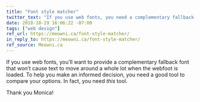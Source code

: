 ```yaml
---
title: "Font style matcher"
twitter_text: "If you use web fonts, you need a complementary fallback font that won’t cause text to move around when your webfoot loads. To help you decide, check out this tool from @notwaldorf."
date: 2018-10-29 16:06:22 -07:00
tags: ["web design"]
ref_url: https://meowni.ca/font-style-matcher/
in_reply_to: https://meowni.ca/font-style-matcher/
ref_source: Meowni.ca
---
```


If you use web fonts, you’ll want to provide a complementary fallback font that won’t cause text to move around a whole lot when the webfoot is loaded. To help you make an informed decision, you need a good tool to compare your options. In fact, you need *this* tool.

Thank you Monica!